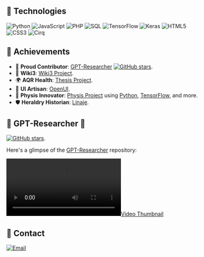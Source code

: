 ## 🔧 Technologies

![Python](https://img.shields.io/badge/Python-3776AB?style=for-the-badge&logo=python&logoColor=white) ![JavaScript](https://img.shields.io/badge/JavaScript-F7DF1E?style=for-the-badge&logo=javascript&logoColor=black) ![PHP](https://img.shields.io/badge/PHP-777BB4?style=for-the-badge&logo=php&logoColor=white) ![SQL](https://img.shields.io/badge/SQL-4479A1?style=for-the-badge&logo=mysql&logoColor=white) ![TensorFlow](https://img.shields.io/badge/TensorFlow-FF6F00?style=for-the-badge&logo=tensorflow&logoColor=white) ![Keras](https://img.shields.io/badge/Keras-D00000?style=for-the-badge&logo=keras&logoColor=white) ![HTML5](https://img.shields.io/badge/HTML5-E34F26?style=for-the-badge&logo=html5&logoColor=white) ![CSS3](https://img.shields.io/badge/CSS3-E34F26?style=for-the-badge&logo=html5&logoColor=white) ![Cirq](https://img.shields.io/badge/Cirq-ffffff?style=for-the-badge&logo=quantum&logoColor=black)

## 🚀 Achievements

- 🤝 **Proud Contributor**: [GPT-Researcher](https://github.com/assafelovic/gpt-researcher) [![GitHub stars](https://img.shields.io/github/stars/assafelovic/gpt-researcher?style=social)](https://github.com/assafelovic/gpt-researcher/).
- 📖 **Wiki3**: [Wiki3 Project](https://github.com/kerberosai/wiki3).
- 🌍 **AQR Health**: [Thesis Project](https://github.com/kerberosai/aqr).
- 🎨 **UI Artisan**: [OpenUI](https://github.com/kerberosai/openui).
- 👗 **Physis Innovator**: [Physis Project](https://github.com/kerberosai/physis) using [Python](https://github.com/python), [TensorFlow](https://github.com/tensorflow/tensorflow), and more.
- 🛡️ **Heraldry Historian**: [Linaje](https://github.com/kerberosai/linaje).

## 📁 GPT-Researcher 💜  
[![GitHub stars](https://img.shields.io/github/stars/assafelovic/gpt-researcher?style=social)](https://github.com/assafelovic/gpt-researcher/).

Here's a glimpse of the [GPT-Researcher](https://github.com/assafelovic/gpt-researcher) repository:

[![Video Thumbnail](https://user-images.githubusercontent.com/13554167/252265342-a00c89a6-a295-4dd0-b58d-098a31c40fda.mp4)](https://user-images.githubusercontent.com/13554167/252265342-a00c89a6-a295-4dd0-b58d-098a31c40fda.mp4)


## 📧 Contact

[![Email](https://img.shields.io/badge/Email-kerberosai%40proton.me-blue?style=for-the-badge)](mailto:kerberosai@proton.me)
